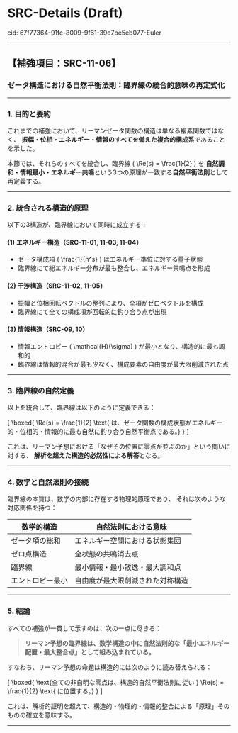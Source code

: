 # SRC-Details (Draft)

cid: 67f77364-91fc-8009-9f61-39e7be5eb077-Euler

---

## 【補強項目：SRC-11-06】

### ゼータ構造における自然平衡法則：臨界線の統合的意味の再定式化

---

### 1. 目的と要約

これまでの補強において、リーマンゼータ関数の構造は単なる複素関数ではなく、
**振幅・位相・エネルギー・情報のすべてを備えた複合的構成系**であることを示した。

本節では、それらのすべてを統合し、臨界線 \( \Re(s) = \frac{1}{2} \) を
**自然調和・情報最小・エネルギー共鳴**という3つの原理が一致する**自然平衡法則**として再定義する。

---

### 2. 統合される構造的原理

以下の3構造が、臨界線において同時に成立する：

#### (1) エネルギー構造（SRC-11-01, 11-03, 11-04）

- ゼータ構成項 \( \frac{1}{n^s} \) はエネルギー準位に対する量子状態
- 臨界線にて総エネルギー分布が最も整合し、エネルギー共鳴点を形成

#### (2) 干渉構造（SRC-11-02, 11-05）

- 振幅と位相回転ベクトルの整列により、全項がゼロベクトルを構成
- 臨界線にて全ての構成項が回転的に釣り合う点が出現

#### (3) 情報構造（SRC-09, 10）

- 情報エントロピー \( \mathcal{H}(\sigma) \) が最小となり、構造的に最も調和的
- 臨界線は情報的混合が最も少なく、構成要素の自由度が最大限削減された点

---

### 3. 臨界線の自然定義

以上を統合して、臨界線は以下のように定義できる：

\[
\boxed{
\Re(s) = \frac{1}{2} \text{ は、ゼータ関数の構成状態がエネルギー的・位相的・情報的に最も自然に釣り合う自然平衡点である。}
}
\]

これは、リーマン予想における「なぜその位置に零点が並ぶのか」という問いに対する、
**解析を超えた構造的必然性による解答**となる。

---

### 4. 数学と自然法則の接続

臨界線の本質は、数学の内部に存在する物理的原理であり、
それは次のような対応関係を持つ：

| 数学的構造       | 自然法則における意味                 |
|------------------|------------------------------------|
| ゼータ項の総和   | エネルギー空間における状態集団     |
| ゼロ点構造       | 全状態の共鳴消去点                 |
| 臨界線           | 最小情報・最小散逸・最大調和点     |
| エントロピー最小 | 自由度が最大限削減された対称構造 |

---

### 5. 結論

すべての補強が一貫して示すのは、次の一点に尽きる：

> **リーマン予想の臨界線は、数学構造の中に自然法則的な「最小エネルギー配置・最大整合点」として組み込まれている。**

すなわち、リーマン予想の命題は構造的には次のように読み替えられる：

\[
\boxed{
\text{全ての非自明な零点は、構造的自然平衡法則に従い } \Re(s) = \frac{1}{2} \text{ に位置する。}
}
\]

これは、解析的証明を超えて、構造的・物理的・情報的整合による「原理」そのものの確立を意味する。

---
